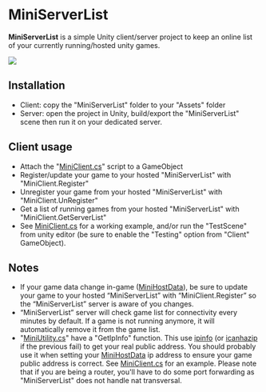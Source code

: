 # MiniServerList

**MiniServerList** is a simple Unity client/server project to keep an online list of your currently running/hosted unity games.

![](https://github.com/Cpasjuste/MiniServerList/raw/master/Assets/MiniServerList/Scenes/TestScene.png)

## Installation

- Client: copy the "MiniServerList" folder to your "Assets" folder
- Server: open the project in Unity, build/export the "MiniServerList" scene then run it on your dedicated server.

## Client usage

- Attach the "[MiniClient.cs](https://github.com/Cpasjuste/MiniServerList/blob/master/Assets/MiniServerList/Scripts/MiniClient.cs)" script to a GameObject
- Register/update your game to your hosted "MiniServerList" with "MiniClient.Register"
- Unregister your game from your hosted "MiniServerList" with "MiniClient.UnRegister"
- Get a list of running games from your hosted "MiniServerList" with "MiniClient.GetServerList"
- See [MiniClient.cs](https://github.com/Cpasjuste/MiniServerList/blob/master/Assets/MiniServerList/Scripts/MiniClient.cs) for a working example, and/or run the "TestScene" from unity editor (be sure to enable the "Testing" option from "Client" GameObject).

## Notes

- If your game data change in-game ([MiniHostData](https://github.com/Cpasjuste/MiniServerList/blob/master/Assets/MiniServerList/Scripts/MiniHostData.cs)), be sure to update your game to your hosted “MiniServerList” with “MiniClient.Register” so the “MiniServerList” server is aware of you changes.
- “MiniServerList” server will check game list for connectivity every minutes by default. If a game is not running anymore, it will automatically remove it from the game list.
- "[MiniUtility.cs](https://github.com/Cpasjuste/MiniServerList/blob/master/Assets/MiniServerList/Scripts/MiniUtility.cs)" have a "GetIpInfo" function. This use [ipinfo](http://ipinfo.io/json) (or [icanhazip](http://icanhazip.com/) if the previous fail) to get your real public address. You should probably use it when setting your [MiniHostData](https://github.com/Cpasjuste/MiniServerList/blob/master/Assets/MiniServerList/Scripts/MiniHostData.cs) ip address to ensure your game public address is correct. See [MiniClient.cs](https://github.com/Cpasjuste/MiniServerList/blob/master/Assets/MiniServerList/Scripts/MiniClient.cs) for an example. Please note that if you are being a router, you'll have to do some port forwarding as "MiniServerList" does not handle nat transversal. 
